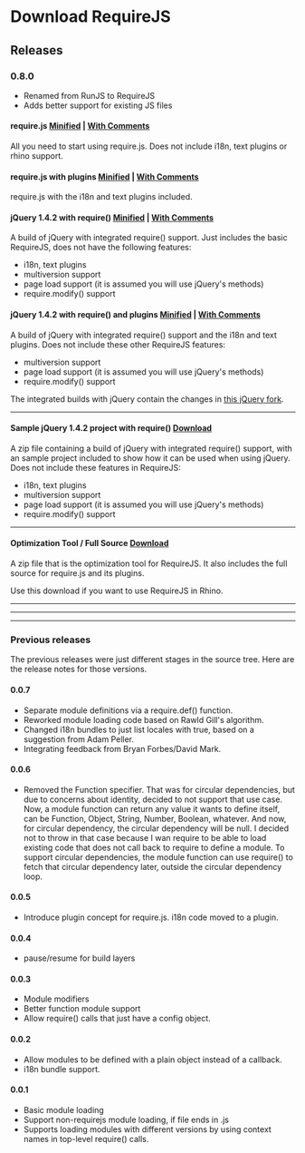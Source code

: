 # Download RequireJS

## Releases

### 0.8.0

* Renamed from RunJS to RequireJS
* Adds better support for existing JS files

#### <a name="requirejs">require.js</a> [Minified](http://requirejs.org/docs/release/0.8.0/minified/require.js) | [With Comments](http://requirejs.org/docs/release/0.8.0/comments/require.js)

All you need to start using require.js. Does not include i18n, text plugins or rhino support. 

#### <a name="requirejsplugins">require.js with plugins</a> [Minified](http://requirejs.org/docs/release/0.8.0/minified/allplugins-require.js) | [With Comments](http://requirejs.org/docs/release/0.8.0/comments/allplugins-require.js)

require.js with the i18n and text plugins included. 

#### <a name="jqueryrequirejs">jQuery 1.4.2 with require()</a> [Minified](http://requirejs.org/docs/release/0.8.0/minified/require-jquery-1.4.2.js) | [With Comments](http://requirejs.org/docs/release/0.8.0/comments/require-jquery-1.4.2.js)

A build of jQuery with integrated require() support. Just includes the basic RequireJS, does not have the following features:

* i18n, text plugins
* multiversion support
* page load support (it is assumed you will use jQuery's methods)
* require.modify() support

#### <a name="jqueryrequirejsplugins">jQuery 1.4.2 with require() and plugins</a> [Minified](http://requirejs.org/docs/release/0.8.0/minified/requireplugins-jquery-1.4.2.js) | [With Comments](http://requirejs.org/docs/release/0.8.0/comments/requireplugins-jquery-1.4.2.js)

A build of jQuery with integrated require() support and the i18n and text plugins. Does not include these other RequireJS features:

* multiversion support
* page load support (it is assumed you will use jQuery's methods)
* require.modify() support

The integrated builds with jQuery contain the changes in [this jQuery fork](http://github.com/jrburke/jquery).

<hr>

#### <a name="samplejquery">Sample jQuery 1.4.2 project with require()</a> [Download](http://requirejs.org/docs/release/0.8.0/jquery-require-sample.zip)

A zip file containing a build of jQuery with integrated require() support, with an sample project included to show how it can be used when using jQuery. Does not include these features in RequireJS:

* i18n, text plugins
* multiversion support
* page load support (it is assumed you will use jQuery's methods)
* require.modify() support

<hr>

#### <a name="optimizationtool">Optimization Tool / Full Source</a> [Download](http://requirejs.org/docs/release/0.8.0/requirejs-0.8.0.zip)

A zip file that is the optimization tool for RequireJS. It also includes the full source for require.js and its plugins.

Use this download if you want to use RequireJS in Rhino.

<hr>
<hr>
<hr>

### Previous releases

The previous releases were just different stages in the source tree. Here are the release notes for those versions.

#### 0.0.7

* Separate module definitions via a require.def() function.
* Reworked module loading code based on Rawld Gill's algorithm.
* Changed i18n bundles to just list locales with true, based on a suggestion
  from Adam Peller.
* Integrating feedback from Bryan Forbes/David Mark.

#### 0.0.6

* Removed the Function specifier. That was for circular dependencies, but due to concerns about identity, decided to not support that use case. Now, a module function can return any value it wants to define itself, can be Function, Object, String, Number, Boolean, whatever. And now, for circular dependency, the circular dependency will be null. I decided not to throw in that case because I wan require to be able to load existing code that does not call back to require to define a module. To support circular dependencies, the module function can use require() to fetch that circular dependency later, outside the circular dependency loop.

#### 0.0.5

* Introduce plugin concept for require.js. i18n code moved to a plugin.

#### 0.0.4

* pause/resume for build layers

#### 0.0.3

* Module modifiers
* Better function module support
* Allow require() calls that just have a config object.

#### 0.0.2

* Allow modules to be defined with a plain object instead of a callback.
* i18n bundle support.

#### 0.0.1

* Basic module loading
* Support non-requirejs module loading, if file ends in .js
* Supports loading modules with different versions by using context names in
  top-level require() calls.
